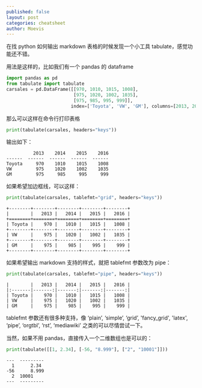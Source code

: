 ```yaml
---
published: false
layout: post
categories: cheatsheet
author: Moevis
---
```

在找 python 如何输出 markdown 表格的时候发现一个小工具 tabulate，感觉功能还不错。

用法是这样的，比如我们有一个 pandas 的 dataframe

```python
import pandas as pd
from tabulate import tabulate
carsales = pd.DataFrame([[970, 1010, 1015, 1008],
                         [975, 1020, 1002, 1035],
                         [975, 985, 995, 999]],
                        index=['Toyota', 'VW', 'GM'], columns=[2013, 2014, 2015, 2016])
```

那么可以这样在命令行打印表格

```python
print(tabulate(carsales, headers="keys"))
```

输出如下：

```
          2013    2014    2015    2016
------  ------  ------  ------  ------
Toyota     970    1010    1015    1008
VW         975    1020    1002    1035
GM         975     985     995     999
```

如果希望加边框线，可以这样：

```python
print(tabulate(carsales, tablefmt="grid", headers="keys"))
```

```
+--------+--------+--------+--------+--------+
|        |   2013 |   2014 |   2015 |   2016 |
+========+========+========+========+========+
| Toyota |    970 |   1010 |   1015 |   1008 |
+--------+--------+--------+--------+--------+
| VW     |    975 |   1020 |   1002 |   1035 |
+--------+--------+--------+--------+--------+
| GM     |    975 |    985 |    995 |    999 |
+--------+--------+--------+--------+--------+
```

如果希望输出 markdown 支持的样式，就把 tablefmt 参数改为 pipe：

```python
print(tabulate(carsales, tablefmt="pipe", headers="keys"))
```

```
|        |   2013 |   2014 |   2015 |   2016 |
|:-------|-------:|-------:|-------:|-------:|
| Toyota |    970 |   1010 |   1015 |   1008 |
| VW     |    975 |   1020 |   1002 |   1035 |
| GM     |    975 |    985 |    995 |    999 |
```

tablefmt 参数还有很多种支持，像 ‘plain’, ‘simple’, ‘grid’, 'fancy_grid', 'latex', ‘pipe’, ‘orgtbl’, ‘rst’, ‘mediawiki’ 之类的可以尽情尝试一下。

当然，如果不用 pandas，直接传入一个二维数组也是可以的：

```python
print(tabulate([[1, 2.34], [-56, "8.999"], ["2", "10001"]]))
```

```
---  ---------
  1      2.34
-56      8.999
  2  10001
---  ---------
```